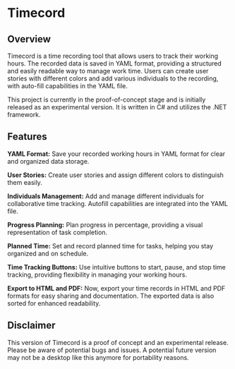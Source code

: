 # Timecord
## Overview
Timecord is a time recording tool that allows users to track their working hours. The recorded data is saved in YAML format, providing a structured and easily readable way to manage work time. Users can create user stories with different colors and add various individuals to the recording, with auto-fill capabilities in the YAML file.

This project is currently in the proof-of-concept stage and is initially released as an experimental version. It is written in C# and utilizes the .NET framework.

## Features
**YAML Format:** Save your recorded working hours in YAML format for clear and organized data storage.

**User Stories:** Create user stories and assign different colors to distinguish them easily.

**Individuals Management:** Add and manage different individuals for collaborative time tracking. Autofill capabilities are integrated into the YAML file.

**Progress Planning:** Plan progress in percentage, providing a visual representation of task completion.

**Planned Time:** Set and record planned time for tasks, helping you stay organized and on schedule.

**Time Tracking Buttons:** Use intuitive buttons to start, pause, and stop time tracking, providing flexibility in managing your working hours.

**Export to HTML and PDF:** Now, export your time records in HTML and PDF formats for easy sharing and documentation. The exported data is also sorted for enhanced readability.

## Disclaimer
This version of Timecord is a proof of concept and an experimental release. Please be aware of potential bugs and issues. A potential future version may not be a desktop like this anymore for portability reasons.
